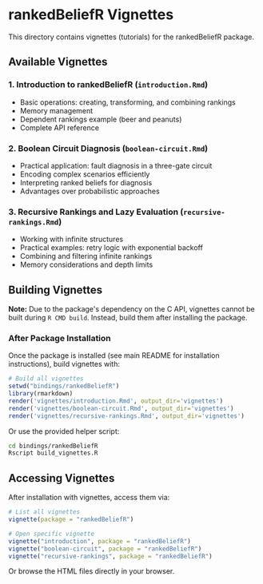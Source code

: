 # rankedBeliefR Vignettes

This directory contains vignettes (tutorials) for the rankedBeliefR package.

## Available Vignettes

### 1. Introduction to rankedBeliefR (`introduction.Rmd`)
- Basic operations: creating, transforming, and combining rankings
- Memory management
- Dependent rankings example (beer and peanuts)
- Complete API reference

### 2. Boolean Circuit Diagnosis (`boolean-circuit.Rmd`)
- Practical application: fault diagnosis in a three-gate circuit
- Encoding complex scenarios efficiently
- Interpreting ranked beliefs for diagnosis
- Advantages over probabilistic approaches

### 3. Recursive Rankings and Lazy Evaluation (`recursive-rankings.Rmd`)
- Working with infinite structures
- Practical examples: retry logic with exponential backoff
- Combining and filtering infinite rankings
- Memory considerations and depth limits

## Building Vignettes

**Note:** Due to the package's dependency on the C API, vignettes cannot be built during
`R CMD build`. Instead, build them after installing the package.

### After Package Installation

Once the package is installed (see main README for installation instructions), build vignettes with:

```r
# Build all vignettes
setwd("bindings/rankedBeliefR")
library(rmarkdown)
render('vignettes/introduction.Rmd', output_dir='vignettes')
render('vignettes/boolean-circuit.Rmd', output_dir='vignettes')
render('vignettes/recursive-rankings.Rmd', output_dir='vignettes')
```

Or use the provided helper script:

```bash
cd bindings/rankedBeliefR
Rscript build_vignettes.R
```

## Accessing Vignettes

After installation with vignettes, access them via:

```r
# List all vignettes
vignette(package = "rankedBeliefR")

# Open specific vignette
vignette("introduction", package = "rankedBeliefR")
vignette("boolean-circuit", package = "rankedBeliefR")
vignette("recursive-rankings", package = "rankedBeliefR")
```

Or browse the HTML files directly in your browser.

